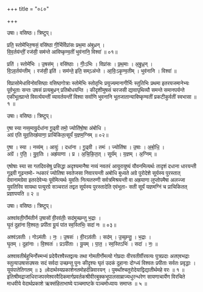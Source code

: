 +++
title = "०८०"

+++


उषाः। वसिष्ठः। त्रिष्टुप्।

प्रति॒ स्तोमे॑भिरु॒षसं॒ वसि॑ष्ठा गी॒र्भिर्विप्रा॑सः प्रथ॒मा अ॑बुध्रन् ।  
वि॒व॒र्तय॑न्तीं॒ रज॑सी॒ सम॑न्ते आविष्कृण्व॒तीं भुव॑नानि॒ विश्वा॑ ॥ ०१॥

प्रति॑ । स्तोमे॑भिः । उ॒षस॑म् । वसि॑ष्ठाः । गीः॒ऽभिः । विप्रा॑सः । प्र॒थ॒माः । अ॒बु॒ध्र॒न् ।  
वि॒ऽव॒र्तय॑न्तीम् । रज॑सी॒ इति॑ । सम॑न्ते॒ इति॒ सम्ऽअ॑न्ते । आ॒विः॒ऽकृ॒ण्व॒तीम् । भुव॑नानि । विश्वा॑ ॥

विप्रासोमेधाविनोवसिष्ठाः वसिष्ठगोत्राः स्तोमेभिः स्तोतृभिः प्रयुज्यमानागीर्भिः स्तुतिभिः प्रथमा इतरयजमानेभ्यः पूर्वभूताः सन्तः उषसं प्रत्यबुध्रन् प्रतिबोधयन्ति । कीदृशीमुषसं चरजसी द्यावापृथिव्यौ समन्ते समानपर्यन्ते एकीभूतप्रान्ते विवर्त्ययन्तीं व्यावर्तयन्तीं विश्वा सर्वाणि भुवनानि भूतजातान्याविष्कृण्वतीं प्रकटीकुर्वतीं स्वभासा ॥ १ ॥

उषाः। वसिष्ठः। त्रिष्टुप्।

ए॒षा स्या नव्य॒मायु॒र्दधा॑ना गू॒ढ्वी तमो॒ ज्योति॑षो॒षा अ॑बोधि ।  
अग्र॑ एति युव॒तिरह्र॑याणा॒ प्राचि॑कित॒त्सूर्यं॑ य॒ज्ञम॒ग्निम् ॥ ०२॥

ए॒षा । स्या । नव्य॑म् । आयुः॑ । दधा॑ना । गू॒ढ्वी । तमः॑ । ज्योति॑षा । उ॒षाः । अ॒बो॒धि॒ ।  
अग्रे॑ । ए॒ति॒ । यु॒व॒तिः । अह्र॑याणा । प्र । अ॒चि॒कि॒त॒त् । सूर्य॑म् । य॒ज्ञम् । अ॒ग्निम् ॥

एषोषाः स्या सा गतदिवसेषु प्रसिद्धा अदृश्यमानैषा नव्यं नवतरं आयुरायुष्यं यौवनमित्यर्थः तादृशं दधाना धारयन्ती गूढ्वी गूढन्तमो- न्धकारं ज्योतिषा स्वतेजसा निवारयन्ती अबोधि बुध्यते अग्रे पुरोदेशे सूर्यस्य पुरस्तात् देवानामग्रेवा इतरदेवेभ्यः पूर्वमित्यर्थः युवतिः नित्यतरुणी सर्वत्रमिश्रयन्ती वा अह्रयाणा लुप्तोपमैषा अलज्जा युवतिरिव सायथा पत्युरग्रे सञ्चरातं तद्वत सूर्यस्य पुरस्तादेति एवंभूता- सती सूर्यं यज्ञमग्निं च प्राचिकितत् प्रज्ञापयति ॥ २ ॥

उषाः। वसिष्ठः। त्रिष्टुप्।

अश्वा॑वती॒र्गोम॑तीर्न उ॒षासो॑ वी॒रव॑तीः॒ सद॑मुच्छन्तु भ॒द्राः ।  
घृ॒तं दुहा॑ना वि॒श्वतः॒ प्रपी॑ता यू॒यं पा॑त स्व॒स्तिभिः॒ सदा॑ नः ॥ ०३॥

अश्व॑ऽवतीः । गोऽम॑तीः । नः॒ । उ॒षसः॑ । वी॒रऽव॑तीः । सद॑म् । उ॒च्छ॒न्तु॒ । भ॒द्राः ।  
घृ॒तम् । दुहा॑नाः । वि॒श्वतः॑ । प्रऽपी॑ताः । यू॒यम् । पा॒त॒ । स्व॒स्तिऽभिः॑ । सदा॑ । नः॒ ॥

अश्वावतीर्बहुभिर्नोस्मभ्यं प्रदेयैरश्वैस्तद्वत्यः तथा गोमतीर्गोमत्यो गोप्रदाः वीरवतीर्वीरवत्यः पुत्रप्रदाः अतएवभद्राः स्तुत्याउषासउषसः सदं सर्वदा उच्छन्तु पुनः कीदृश्यः घृतं उदकं दुहानाः दोग्ध्यं विश्वतः प्रपीताः सर्वतः प्रवृद्धाः । यूयंपातेतिगतम् ॥ ३ ॥वेदार्थस्यप्रकाशेनतमोहर्दन्निवारयन् । पुमर्थांश्चतुरोदेयाद्विद्यातीर्थमहे वरः ॥ १ ॥इतिश्रीमद्राजाधिराजपरमेश्वरवैदिकमार्गप्रवर्तकश्रीवीरबुक्कभूपालसाम्राज्यधुरन्धरेण सायणाचार्येण विरचिते माधवीये वेदार्थप्रकाशे ऋक्संहिताभाष्ये पञ्चमाष्टके पञ्चमोध्यायः समाप्तः ॥ ५ ॥